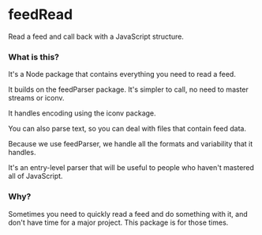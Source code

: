 # feedRead

Read a feed and call back with a JavaScript structure.

### What is this?

It's a Node package that contains everything you need to read a feed. 

It builds on the feedParser package. It's simpler to call, no need to master streams or iconv. 

It handles encoding using the iconv package. 

You can also parse text, so you can deal with files that contain feed data. 

Because we use feedParser, we handle all the formats and variability that it handles. 

It's an entry-level parser that will be useful to people who haven't mastered all of JavaScript. 

### Why?

Sometimes you need to quickly read a feed and do something with it, and don't have time for a major project. This package is for those times. 

